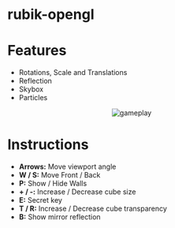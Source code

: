 # rubik-opengl

# Features

* Rotations, Scale and Translations
* Reflection
* Skybox
* Particles

<p align="center">
<img src="report/rubik.png" alt="gameplay"/>
</p>

# Instructions

* **Arrows:** Move viewport angle
* **W / S:** Move Front / Back
* **P:** Show / Hide Walls
* **\+ / \-:** Increase / Decrease cube size
* **E:** Secret key
* **T / R:** Increase / Decrease cube transparency
* **B:** Show mirror reflection
